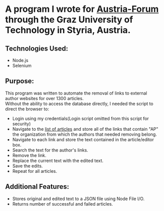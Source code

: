 # A program I wrote for <a href = "austria-forum.org">Austria-Forum</a> through the Graz University of Technology in Styria, Austria.
## Technologies Used:
- Node.js
- Selenium
## Purpose:
This program was written to automate the removal of links to external author websites for over 1300 articles.  
Without the ability to access the database directly, I needed the script to direct the browser to:
- Login using my credentials(Login script omitted from this script for security)
- Navigate to the <a href = "https://austria-forum.org/af/Geography/About/Main_Ideas/Current_List_of_Stories">list of articles</a> and store all of the links that contain "AP" the organization from which the authors that needed removing belong.
- Navigate to each link and store the text contained in the article/editor box.
- Search the text for the author's links.
- Remove the link.
- Replace the current text with the edited text.
- Save the edits.
- Repeat for all articles.
## Additional Features:
- Stores original and edited text to a JSON file using Node File I/O.
- Returns number of successful and failed articles.
